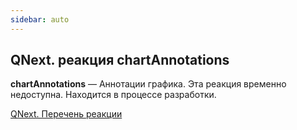 ```yaml
---
sidebar: auto
---
```


## QNext. реакция chartAnnotations

**chartAnnotations** — Аннотации графика. Эта реакция временно недоступна. Находится в процессе разработки.



[QNext. Перечень реакции](/docs-test/ph/QNext-admin-reaction-about-05-01)